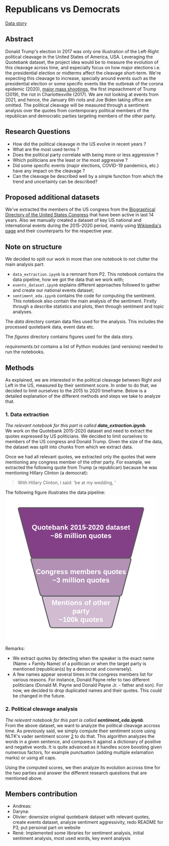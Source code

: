 # Republicans vs Democrats

[Data story](https://andreaslp.github.io/APA-DataStory/)

## Abstract 

Donald Trump's election in 2017 was only one illustration of the Left-Right political cleavage in the United States of America, USA. Leveraging the Quotebank dataset, the project idea would be to measure the evolution of this cleavage across time, and especially focus on how major elections i.e. the presidential election or midterms affect the cleavage short-term. We're expecting this cleavage to increase, specially around events such as the presidential election or some specific events like the outbreak of the corona epidemic (2020), [major mass shootings](https://en.wikipedia.org/w/index.php?title=List_of_mass_shootings_in_the_United_States&oldid=1054289389), the first impeachment of Trump (2019), the riot in Charlottesville (2017). We are not looking at events from 2021, and hence, the January 6th riots and Joe Biden taking office are omitted.
The political cleavage will be measured through a sentiment analysis over the quotes from contemporary political members of the republican and democratic parties targeting members of the other party.

## Research Questions

- How did the political cleavage in the US evolve in recent years ?
- What are the most used terms ?
- Does the political party correlate with being more or less aggressive ?
- Which politicians are the least or the most aggressive ?
- Did some specific events (major elections, COVID-19 pandemics, etc.) have any impact on the cleavage ?
- Can the cleavage be described well by a simple function from which the trend and uncertainty can be described?

## Proposed additional datasets

We've extracted the members of the US congress from the [Biographical Directory of the United States Congress](https://bioguide.congress.gov) that have been active in last 14 years. Also we manually created a dataset of key US national and international events during the 2015-2020 period, mainly using [Wikipedia's page](https://en.wikipedia.org/wiki/2015_in_the_United_States) and their counterparts for the respective year.  

## Note on structure
We decided to split our work in more than one notebook to not clutter the main analysis part:
- `data_extraction.ipynb` is a remnant from P2. This notebook contains the data pipeline, how we got the data that we work with;
- `events_dataset.ipynb` explains different approaches followed to gather and create our national events dataset;
- `sentiment_eda.ipynb` contains the code for computing the sentiment. This notebook also contain the main analysis of the sentiment. Firstly through a describe statistics and plots, then through sentiment and topic analyses. 

The _data_ directory contain data files used for the analysis. This includes the processed quotebank data, event data etc.

The _figures_ directory contains figures used for the data story.

_requirements.txt_ contains a list of Python modules (and versions) needed to run the notebooks.

## Methods

As explained, we are interested in the political cleavage between Right and Left in the US, measured by their sentiment score. In order to do that, we decided to limit ourselves to the 2015 to 2020 timeframe. Below is a detailed explanation of the different methods and steps we take to analyze that.

### 1. Data extraction	
_The relevant notebook for this part is called **data_extraction.ipynb**._  
We work on the Quotebank 2015-2020 dataset and need to extract the quotes expressed by US politicians. We decided to limit ourselves to members of the US congress and Donald Trump. Given the size of the data, the dataset was split into chunks from which we extract data. 

Once we had all relevant quotes, we extracted only the quotes that were mentioning any congress member of the other party. For example, we extracted the following quote from Trump (a republican) because he was mentioning Hillary Clinton (a democrat):
> With Hillary Clinton, i said: 'be at my wedding, '

The following figure illustrates the data pipeline:  
![Data pipeline](figures/data_pipe.png)

Remarks:
- We extract quotes by detecting when the speaker is the exact name (Name + Family Name) of a politician or when the target party is mentioned (republican(s) by a democrat and covnersely). 
- A few names appear several times in the congress members list for various reasons. For instance, Donald Payne refer to two different politicians (Donald M. Payne and Donald Payne Jr. - father and son). For now, we decided to drop duplicated names and their quotes. This could be changed in the future.

### 2. Political cleavage analysis
_The relevant notebook for this part is called **sentiment_eda.ipynb**._  
From the above dataset, we want to analyze the political cleavage accross time. As previously said, we simply compute their sentiment score using NLTK's vader sentiment scorer [2](https://www.nltk.org/_modules/nltk/sentiment/vader.html) to do that. This algorithm analyzes the words in a given sentence, and compares it against a dictionary of positive and negative words. It is quite advanced as it handles score boosting given numerous factors, for example punctuation (adding multiple exlamation marks) or using all caps. 

Using the computed scores, we then analyze its evolution accross time for the two parties and answer the different research questions that are mentioned above.

## Members contribution
- Andreas: 
- Daryna:
- Olivier: downsize original quotebank dataset with relevant quotes, create events dataset, analyze sentiment aggressivity, redo README for P3, put personal part on website  
- René: Implemented some libraries for sentiment analysis, initial sentiment analysis, most used words, key event analysis


